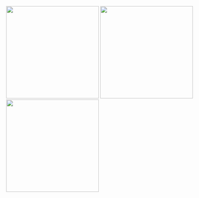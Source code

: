 <img src="https://github.com/mkemalarda/HikeApp/assets/101436801/ad8c65c8-60b6-4d84-a04e-931262d293f0" width="250">
<img src="https://github.com/mkemalarda/HikeApp/assets/101436801/3b5b1709-e0b0-4e0e-8d5e-9fb13c48fda1" width="250">
<img src="https://github.com/mkemalarda/HikeApp/assets/101436801/861fd790-b6c1-43c6-8da5-ff1bac3ff2c5" width="250">
